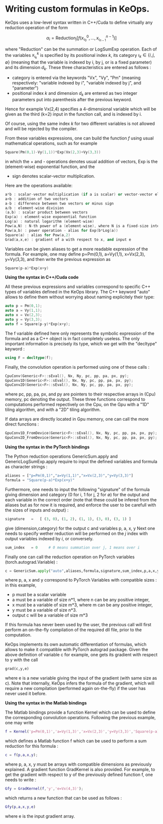 # Writing custom formulas in KeOps.

KeOps uses a low-level syntax written in C++/Cuda to define virtually any reduction operation of the form

```math
\alpha_i = \text{Reduction}_j \big[ f(x^0_{\iota_0}, ... , x^{n-1}_{\iota_{n-1}})  \big]
```

where "Reduction" can be the summation or LogSumExp operation. 
Each of the variables $`x^k_{\iota_k}`$ is specified by its positional index $`k`$, its category $`\iota_k\in\{i,j,\emptyset\}`$ (meaning that the variable is indexed by i, by j, or is a fixed parameter) and its dimension $`d_k`$. These three characteristics are entered as follows :

- category is entered via the keywords "Vx", "Vy", "Pm" (meaning respectively: "variable indexed by i", "variable indexed by j", and "parameter")
- positional index $`k`$ and dimension $`d_k`$ are entered as two integer parameters put into parenthesis after the previous keyword. 

Hence for example Vx(2,4) specifies a 4-dimensional variable which will be given as the third (k=2) input in the function call, and is indexed by i.

Of course, using the same index $`k`$ for two different variables is not allowed and will be rejected by the compiler.

From these variables expressions, one can build the function $f$ using usual mathematical operations, such as for example

```cpp
Square(Pm(0,1)-Vy(1,1))*Exp(Vx(2,3)+Vy(3,3))
```

in which the + and - operations denotes usual addition of vectors, Exp is the (element-wise) exponential function, and the
* sign denotes scalar-vector multiplication.

Here are the operations available:

```cpp
a*b : scalar-vector multiplication (if a is scalar) or vector-vector element-wise multiplication
a+b : addition of two vectors
a-b : difference between two vectors or minus sign
a/b : element-wise division
(a,b) : scalar product between vectors
Exp(a) : element-wise exponential function
Log(a) : natural logarithm (element-wise)
Pow(a,N) : N-th power of a (element-wise), where N is a fixed-size integer
Pow(a,b) : power operation - alias for Exp(b*Log(a))
Square(a) : alias for Pow(a,2)
Grad(a,x,e) : gradient of a with respect to x, and input e
```

Variables can be given aliases to get a more readable expression of the formula. For example, one may define 
p=Pm(0,1), a=Vy(1,1), x=Vx(2,3), y=Vy(3,3), and then write the previous expression as 

```cpp
Square(p-a)*Exp(x+y)
```

**Using the syntax in C++/Cuda code**

All these previous expressions and variables correspond to specific C++ types of variables defined in the KeOps library. The C++ keyword "auto" allows to define them without worrying about naming explicitely their type:

```cpp
auto p = Pm(0,1);
auto a = Vy(1,1);
auto x = Vx(2,3);
auto y = Vy(3,3);
auto f = Square(p-y)*Exp(x+y);
```
The f variable defined here only represents the symbolic expression of the formula and as a C++ object is in fact completely useless. The only important information is precisely its type, which we get with the "decltype" keyword :

```cpp
using F = decltype(f);
```
Finally, the convolution operation is performed using one of these calls :

```cpp
CpuConv(Generic<F>::sEval(), Nx, Ny, pc, pp, pa, px, py);
GpuConv1D(Generic<F>::sEval(), Nx, Ny, pc, pp, pa, px, py);
GpuConv2D(Generic<F>::sEval(), Nx, Ny, pc, pp, pa, px, py);
```
where pc, pp, pa, px, and py are pointers to their respective arrays in (Cpu) memory, pc denoting the output. These three functions correspond to computations performed repectively on the Cpu, on the Gpu with a "1D" tiling algorithm, and with a "2D" tiling algorithm. 

If data arrays are directly located in Gpu memory, one can call the more direct functions :

```cpp
GpuConv1D_FromDevice(Generic<F>::sEval(), Nx, Ny, pc, pp, pa, px, py);
GpuConv2D_FromDevice(Generic<F>::sEval(), Nx, Ny, pc, pp, pa, px, py);
```

**Using the syntax in the PyTorch bindings**

The Python reduction operations GenericSum.apply and GenericLogSumExp.apply require to input the defined variables and formula as character strings :

```python
aliases = ["p=Pm(0,1)","a=Vy(1,1)","x=Vx(2,3)","y=Vy(3,3)"]
formula = "Square(p-a)*Exp(x+y)"
```
Furthermore, one needs to input the following "signature" of the formula giving dimension and category (0 for i, 1 for j, 2 for $\emptyset$) for the output and each variable in the correct order (note that these could be infered from the aliases but as for now it is required, and enforce the user to be carefull with the sizes of inputs and output) :

```python
signature   =   [ (3, 0), (1, 2), (1, 1), (3, 0), (3, 1) ]
```
give (dimension,category) for the output c and variables p, a, x, y
Next one needs to specify wether reduction will be performed on the $j$ index with output variables indexed by $i$, or conversely. 

```python
sum_index   = 0		# 0 means summation over j, 1 means over i 
```

Finally one can call the reduction operation on PyTorch variables (torch.autograd.Variable) :

```python
c = GenericSum.apply("auto",aliases,formula,signature,sum_index,p,a,x,y)
```

where p, a, x and y correspond to PyTorch Variables with compatible sizes : in this example,

- p must be a scalar variable
- a must be a variable of size n*1, where n can be any positive integer,
- x must be a variable of size m*3, where m can be any positive integer,
- y must be a variable of size n*3.
- output c will be a variable of size m*3

If this formula has never been used by the user, the previous call will first perform an on-the-fly compilation of the required dll file, prior to the computation.

KeOps implements its own automatic differentiation of formulas, which allows to make it compatible with PyTorch autograd package. Given the above definition of variable c for example, one gets its gradient with respect to y with the call 

```python
grad(c,y,e)
```

where e is a new variable giving the input of the gradient (with same size as c).
Note that internally, KeOps infers the formula of the gradient, which will require a new compilation (performed again on-the-fly) if the user has never used it before.

**Using the syntax in the Matlab bindings**

The Matlab bindings provide a function Kernel which can be used to define the corresponding convolution operations. Following the previous example, one may write

```matlab
f = Kernel('p=Pm(0,1)','a=Vy(1,3)','x=Vx(2,3)','y=Vy(3,3)','Square(p-a)*Exp(x+y)');
```
which defines a Matlab function f which can be used to perform a sum reduction for this formula :

```matlab
c = f(p,a,x,y);
```

where p, a, x, y must be arrays with compatible dimensions as previously explained. A gradient function GradKernel is also provided. For example, to get the gradient with respect to y of the previously defined function f, one needs to write :

```matlab
Gfy = GradKernel(f,'y','e=Vx(4,3)');
```

which returns a new function that can be used as follows :

```matlab
Gfy(p,a,x,y,e)
```

where e is the input gradient array.